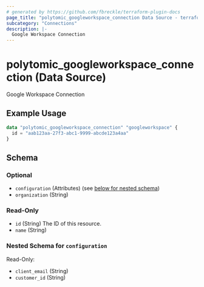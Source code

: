 ```yaml
---
# generated by https://github.com/fbreckle/terraform-plugin-docs
page_title: "polytomic_googleworkspace_connection Data Source - terraform-provider-polytomic"
subcategory: "Connections"
description: |-
  Google Workspace Connection
---
```


# polytomic_googleworkspace_connection (Data Source)

Google Workspace Connection

## Example Usage

```terraform
data "polytomic_googleworkspace_connection" "googleworkspace" {
  id = "aab123aa-27f3-abc1-9999-abcde123a4aa"
}
```

<!-- schema generated by tfplugindocs -->
## Schema

### Optional

- `configuration` (Attributes) (see [below for nested schema](#nestedatt--configuration))
- `organization` (String)

### Read-Only

- `id` (String) The ID of this resource.
- `name` (String)

<a id="nestedatt--configuration"></a>
### Nested Schema for `configuration`

Read-Only:

- `client_email` (String)
- `customer_id` (String)



